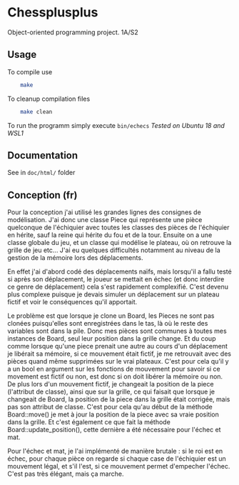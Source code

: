 # Chessplusplus

Object-oriented programming project.
1A/S2

## Usage

To compile use

```bash
    make
```

To cleanup compilation files

```bash
    make clean
```

To run the programm simply execute `bin/echecs`
*Tested on Ubuntu 18 and WSL1*

## Documentation

See in `doc/html/` folder

## Conception (fr)

Pour la conception j'ai utilisé les grandes lignes des consignes de
modélisation.
J'ai donc une classe Piece qui représente une pièce quelconque de l'échiquier
avec toutes les classes des pièces de l'échiquier en hérite, sauf la reine qui
hérite du fou et de la tour.
Ensuite on a une classe globale du jeu, et un classe qui modélise le plateau,
où on retrouve la grille de jeu etc...
J'ai eu quelques difficultés notamment au niveau de la gestion de la mémoire
lors des déplacements.

En effet j'ai d'abord codé des déplacements naïfs, mais lorsqu'il a fallu testé
si après son déplacement, le joueur se mettait en échec (et donc interdire ce
genre de déplacement) cela s'est rapidement complexifié. C'est devenu plus
complexe puisque je devais simuler un déplacement sur un plateau fictif et voir
le conséquences qu'il apportait.

Le problème est que lorsque je clone un Board, les Pieces ne sont pas clonées
puisqu'elles sont enregistrées dans le tas, là où le reste des variables sont
dans la pile.
Donc mes pièces sont communes à toutes mes instances de Board, seul leur
position dans la grille change.
Et du coup comme lorsque qu'une piece prenait une autre au cours d'un
déplacement je libérait sa mémoire, si ce mouvement était fictif, je me
retrouvait avec des pièces quand même supprimées sur le vrai plateaux. C'est
pour cela qu'il y a un bool en argument sur les fonctions de mouvement pour
savoir si ce movement est fictif ou non, est donc si on doit libérer la mémoire
ou non. De plus lors d'un mouvement fictif, je changeait la position de la piece
(l'attribut de classe), ainsi que sur la grille, ce qui faisait que lorsque je
changeait de Board, la position de la piece dans la grille était corrigée, mais
pas son attribut de classe. C'est pour cela qu'au début de la méthode
Board::move() je met à jour la position de la piece avec sa vraie position dans
la grille. Et c'est également ce que fait la méthode Board::update_position(),
cette dernière a été nécessaire pour l'échec et mat.

Pour l'échec et mat, je l'ai implémenté de manière brutale : si le roi est en
échec, pour chaque pièce on regarde si chaque case de l'échiquier est un
mouvement légal, et s'il l'est, si ce mouvement permet d'empecher l'échec.
C'est pas très élégant, mais ça marche.
